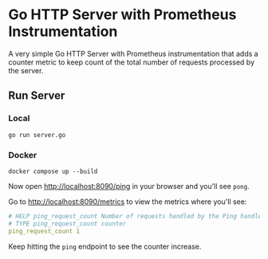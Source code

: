 # Go HTTP Server with Prometheus Instrumentation

A very simple Go HTTP Server with Prometheus instrumentation that adds a counter metric to keep count of the total number of requests processed by the server.

## Run Server

### Local

`go run server.go`

### Docker

`docker compose up --build`

Now open [http://localhost:8090/ping](http://localhost:8090/ping) in your browser and you'll see `pong`.

Go to [http://localhost:8090/metrics](http://localhost:8090/metrics) to view the metrics where you'll see:

```yaml
# HELP ping_request_count Number of requests handled by the Ping handler
# TYPE ping_request_count counter
ping_request_count 1
```

Keep hitting the `ping` endpoint to see the counter increase.
